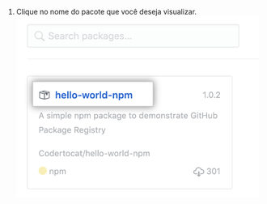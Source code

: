 1. Clique no nome do pacote que você deseja visualizar. ![Nome do pacote](/assets/images/help/package-registry/package-name.png)
